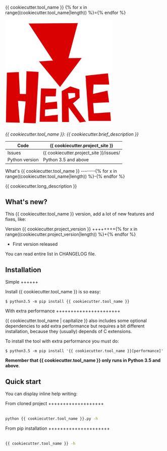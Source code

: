 {{ cookiecutter.tool_name }}
{% for x in range((cookiecutter.tool_name|length)) %}={% endfor %}

![Logo](doc/source/_static/logo.jpg)

*{{ cookiecutter.tool_name }}: {{ cookiecutter.brief_description }}*

Code | {{ cookiecutter.project_site }}
---- | ----------------------------------------------
Issues | {{ cookiecutter.project_site }}/issues/
Python version | Python 3.5 and above

What's {{ cookiecutter.tool_name }}
-------{% for x in range((cookiecutter.tool_name|length)) %}-{% endfor %}

{{ cookiecutter.long_description }}

What's new?
-----------

This {{ cookiecutter.tool_name }} version, add a lot of new features and fixes, like:

Version {{ cookiecutter.project_version }}
++++++++{% for x in range((cookiecutter.project_version|length)) %}+{% endfor %}

- First version released

You can read entire list in CHANGELOG file.

Installation
------------

Simple
++++++

Install {{ cookiecutter.tool_name }} is so easy:

```
$ python3.5 -m pip install {{ cookiecutter.tool_name }}
```

With extra performance
++++++++++++++++++++++

{{ cookiecutter.tool_name | capitalize }} also includes some optional dependencies to add extra performance but requires a bit different installation, because they (usually) depends of C extensions.

To install the tool with extra performance you must do:

```
$ python3.5 -m pip install '{{ cookiecutter.tool_name }}[performance]'
```

**Remember that {{ cookiecutter.tool_name }} only runs in Python 3.5 and above**.

Quick start
-----------

You can display inline help writing:

From cloned project
+++++++++++++++++++

```bash

python {{ cookiecutter.tool_name }}.py -h
```

From pip installation
+++++++++++++++++++++

```bash

{{ cookiecutter.tool_name }} -h
```